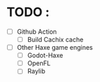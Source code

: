 # TODO :
- [ ] Github Action
    - [ ] Build Cachix cache
- [ ] Other Haxe game engines
    - [ ] Godot-Haxe
    - [ ] OpenFL
    - [ ] Raylib